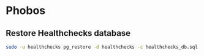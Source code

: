 # Phobos

## Restore Healthchecks database

```bash
sudo -u healthchecks pg_restore -d healthchecks -c healthchecks_db.sql
```
